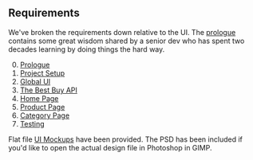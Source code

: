 ## Requirements

We've broken the requirements down relative to the UI. The [prologue](./00-prologue) contains some great wisdom shared by a senior dev who has spent two decades learning by doing things the hard way.

0. [Prologue](./00-prologue)
1. [Project Setup](./01-project-setup)
2. [Global UI](./02-global-ui)
3. [The Best Buy API](./03-best-buy-api)
4. [Home Page](./04-home-page)
5. [Product Page](./05-product-page)
6. [Category Page](./06-category-page)
7. [Testing](./07-testing)

Flat file [UI Mockups](./mockups) have been provided. The PSD has been included if you'd like to open the actual design file in Photoshop in GIMP.
